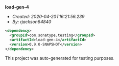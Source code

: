 **load-gen-4**
+ _Created: 2020-04-20T16:21:56.239_
+ _By: rjackson64840_

```xml
<dependency>
  <groupId>com.sonatype.testing</groupId>
  <artifactId>load-gen-4</artifactId>
  <version>0.9.0-SNAPSHOT</version>
</dependency>
```

This project was auto-generated for testing purposes.
